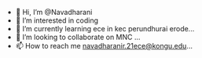 - 👋 Hi, I’m @Navadharani
- 👀 I’m interested in coding
- 🌱 I’m currently learning ece in kec perundhurai erode...
- 💞️ I’m looking to collaborate on MNC ...
- 📫 How to reach me navadharanir.21ece@kongu.edu...

<!---
Navadharani/Navadharani is a ✨ special ✨ repository because its `README.md` (this file) appears on your GitHub profile.
You can click the Preview link to take a look at your changes.
--->
